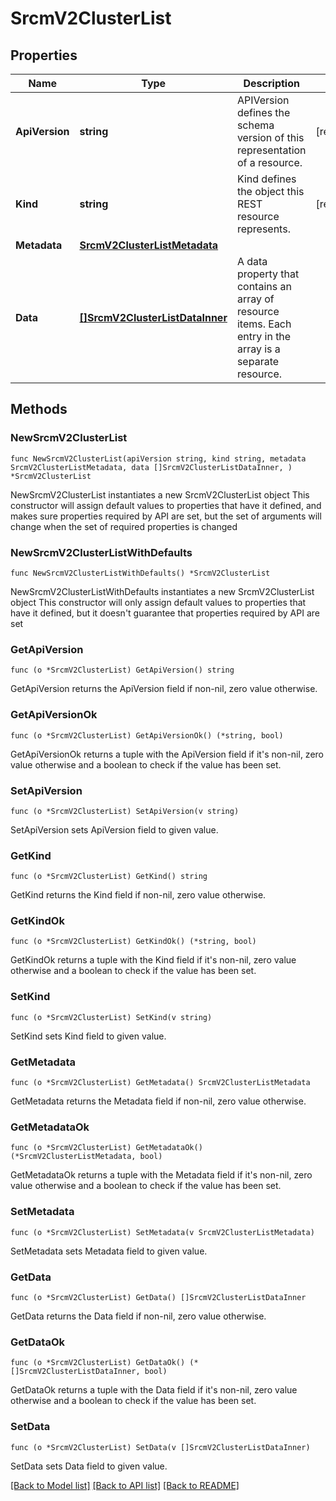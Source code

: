 # SrcmV2ClusterList

## Properties

Name | Type | Description | Notes
------------ | ------------- | ------------- | -------------
**ApiVersion** | **string** | APIVersion defines the schema version of this representation of a resource. | [readonly] 
**Kind** | **string** | Kind defines the object this REST resource represents. | [readonly] 
**Metadata** | [**SrcmV2ClusterListMetadata**](SrcmV2ClusterListMetadata.md) |  | 
**Data** | [**[]SrcmV2ClusterListDataInner**](SrcmV2ClusterListDataInner.md) | A data property that contains an array of resource items. Each entry in the array is a separate resource. | 

## Methods

### NewSrcmV2ClusterList

`func NewSrcmV2ClusterList(apiVersion string, kind string, metadata SrcmV2ClusterListMetadata, data []SrcmV2ClusterListDataInner, ) *SrcmV2ClusterList`

NewSrcmV2ClusterList instantiates a new SrcmV2ClusterList object
This constructor will assign default values to properties that have it defined,
and makes sure properties required by API are set, but the set of arguments
will change when the set of required properties is changed

### NewSrcmV2ClusterListWithDefaults

`func NewSrcmV2ClusterListWithDefaults() *SrcmV2ClusterList`

NewSrcmV2ClusterListWithDefaults instantiates a new SrcmV2ClusterList object
This constructor will only assign default values to properties that have it defined,
but it doesn't guarantee that properties required by API are set

### GetApiVersion

`func (o *SrcmV2ClusterList) GetApiVersion() string`

GetApiVersion returns the ApiVersion field if non-nil, zero value otherwise.

### GetApiVersionOk

`func (o *SrcmV2ClusterList) GetApiVersionOk() (*string, bool)`

GetApiVersionOk returns a tuple with the ApiVersion field if it's non-nil, zero value otherwise
and a boolean to check if the value has been set.

### SetApiVersion

`func (o *SrcmV2ClusterList) SetApiVersion(v string)`

SetApiVersion sets ApiVersion field to given value.


### GetKind

`func (o *SrcmV2ClusterList) GetKind() string`

GetKind returns the Kind field if non-nil, zero value otherwise.

### GetKindOk

`func (o *SrcmV2ClusterList) GetKindOk() (*string, bool)`

GetKindOk returns a tuple with the Kind field if it's non-nil, zero value otherwise
and a boolean to check if the value has been set.

### SetKind

`func (o *SrcmV2ClusterList) SetKind(v string)`

SetKind sets Kind field to given value.


### GetMetadata

`func (o *SrcmV2ClusterList) GetMetadata() SrcmV2ClusterListMetadata`

GetMetadata returns the Metadata field if non-nil, zero value otherwise.

### GetMetadataOk

`func (o *SrcmV2ClusterList) GetMetadataOk() (*SrcmV2ClusterListMetadata, bool)`

GetMetadataOk returns a tuple with the Metadata field if it's non-nil, zero value otherwise
and a boolean to check if the value has been set.

### SetMetadata

`func (o *SrcmV2ClusterList) SetMetadata(v SrcmV2ClusterListMetadata)`

SetMetadata sets Metadata field to given value.


### GetData

`func (o *SrcmV2ClusterList) GetData() []SrcmV2ClusterListDataInner`

GetData returns the Data field if non-nil, zero value otherwise.

### GetDataOk

`func (o *SrcmV2ClusterList) GetDataOk() (*[]SrcmV2ClusterListDataInner, bool)`

GetDataOk returns a tuple with the Data field if it's non-nil, zero value otherwise
and a boolean to check if the value has been set.

### SetData

`func (o *SrcmV2ClusterList) SetData(v []SrcmV2ClusterListDataInner)`

SetData sets Data field to given value.



[[Back to Model list]](../README.md#documentation-for-models) [[Back to API list]](../README.md#documentation-for-api-endpoints) [[Back to README]](../README.md)


